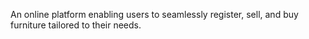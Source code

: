An online platform enabling users to seamlessly register, sell, and buy furniture tailored to their needs.

